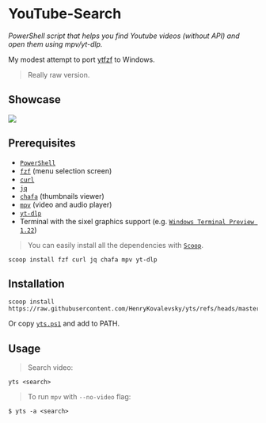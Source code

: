 # YouTube-Search

_PowerShell script that helps you find Youtube videos (without API) and open them using mpv/yt-dlp._

My modest attempt to port [ytfzf](https://github.com/pystardust/ytfzf) to Windows. 

> Really raw version.

## Showcase

![](https://github.com/HenryKovalevsky/yts/raw/master/assets/yts.gif)

## Prerequisites

- [`PowerShell`](https://github.com/PowerShell/PowerShell)
- [`fzf`](https://github.com/junegunn/fzf) (menu selection screen)
- [`curl`](https://curl.se/)
- [`jq`](https://jqlang.github.io/jq/)
- [`chafa`](https://hpjansson.org/chafa/) (thumbnails viewer)
- [`mpv`](https://mpv.io/) (video and audio player)
- [`yt-dlp`](https://github.com/yt-dlp/yt-dlp)
- Terminal with the sixel graphics support (e.g. [`Windows Terminal Preview 1.22`](https://aka.ms/terminal-preview+))

> You can easily install all the dependencies with [`Scoop`](https://scoop.sh/).

```pwsh
scoop install fzf curl jq chafa mpv yt-dlp
```

## Installation

```pwsh
scoop install https://raw.githubusercontent.com/HenryKovalevsky/yts/refs/heads/master/scoop/yts.json
```

Or copy [`yts.ps1`](https://github.com/HenryKovalevsky/yts/raw/master/yts.ps1) and add to PATH.

## Usage

> Search video:

```pwsh
yts <search>
```

> To run `mpv` with `--no-video` flag:

```pwsh
$ yts -a <search>
```
